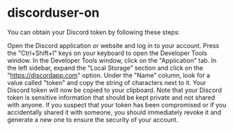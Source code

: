 # discorduser-on

You can obtain your Discord token by following these steps:

Open the Discord application or website and log in to your account.
Press the "Ctrl+Shift+I" keys on your keyboard to open the Developer Tools window.
In the Developer Tools window, click on the "Application" tab.
In the left sidebar, expand the "Local Storage" section and click on the "https://discordapp.com" option.
Under the "Name" column, look for a value called "token" and copy the string of characters next to it.
Your Discord token will now be copied to your clipboard.
Note that your Discord token is sensitive information that should be kept private and not shared with anyone. If you suspect that your token has been compromised or if you accidentally shared it with someone, you should immediately revoke it and generate a new one to ensure the security of your account.